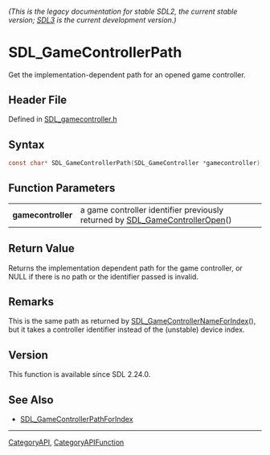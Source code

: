 ###### (This is the legacy documentation for stable SDL2, the current stable version; [SDL3](https://wiki.libsdl.org/SDL3/) is the current development version.)
# SDL_GameControllerPath

Get the implementation-dependent path for an opened game controller.

## Header File

Defined in [SDL_gamecontroller.h](https://github.com/libsdl-org/SDL/blob/SDL2/include/SDL_gamecontroller.h)

## Syntax

```c
const char* SDL_GameControllerPath(SDL_GameController *gamecontroller);

```

## Function Parameters

|                        |                                                                                                        |
| ---------------------- | ------------------------------------------------------------------------------------------------------ |
| **gamecontroller**     | a game controller identifier previously returned by [SDL_GameControllerOpen](SDL_GameControllerOpen)() |

## Return Value

Returns the implementation dependent path for the game controller, or NULL
if there is no path or the identifier passed is invalid.

## Remarks

This is the same path as returned by
[SDL_GameControllerNameForIndex](SDL_GameControllerNameForIndex)(), but it
takes a controller identifier instead of the (unstable) device index.

## Version

This function is available since SDL 2.24.0.

## See Also

- [SDL_GameControllerPathForIndex](SDL_GameControllerPathForIndex)

----
[CategoryAPI](CategoryAPI), [CategoryAPIFunction](CategoryAPIFunction)

